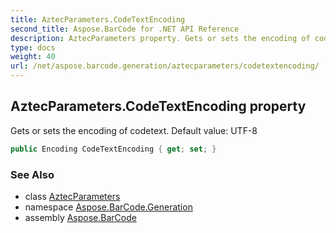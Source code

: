 ```yaml
---
title: AztecParameters.CodeTextEncoding
second_title: Aspose.BarCode for .NET API Reference
description: AztecParameters property. Gets or sets the encoding of codetext. Default value UTF8
type: docs
weight: 40
url: /net/aspose.barcode.generation/aztecparameters/codetextencoding/
---
```

## AztecParameters.CodeTextEncoding property

Gets or sets the encoding of codetext. Default value: UTF-8

```csharp
public Encoding CodeTextEncoding { get; set; }
```

### See Also

* class [AztecParameters](../)
* namespace [Aspose.BarCode.Generation](../../aztecparameters/)
* assembly [Aspose.BarCode](../../../)


